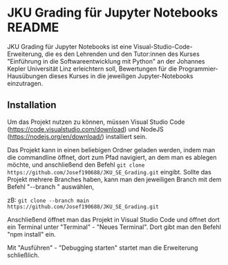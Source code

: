 # JKU Grading für Jupyter Notebooks README

JKU Grading für Jupyter Notebooks ist eine Visual-Studio-Code-Erweiterung, die es den Lehrenden und den Tutor:innen des Kurses "Einführung in die Softwareentwicklung mit Python" an der Johannes Kepler Universität Linz erleichtern soll, Bewertungen für die Programmier-Hausübungen dieses Kurses in die jeweiligen Jupyter-Notebooks einzutragen.

## Installation

Um das Projekt nutzen zu können, müssen Visual Studio Code (https://code.visualstudio.com/download) und NodeJS (https://nodejs.org/en/download/) installiert sein.

Das Projekt kann in einen beliebigen Ordner geladen werden, indem man die commandline öffnet, dort zum Pfad navigiert, an dem man es ablegen möchte, und anschließend den Befehl ```git clone https://github.com/Josef190688/JKU_SE_Grading.git``` eingibt. Sollte das Projekt mehrere Branches haben, kann man den jeweiligen Branch mit dem Befehl "--branch <branch>" auswählen,

zB: ```git clone --branch main https://github.com/Josef190688/JKU_SE_Grading.git```
  
Anschließend öffnet man das Projekt in Visual Studio Code und öffnet dort ein Terminal unter "Terminal" - "Neues Terminal". Dort gibt man den Befehl "npm install" ein.

Mit "Ausführen" - "Debugging starten" startet man die Erweiterung schließlich.
